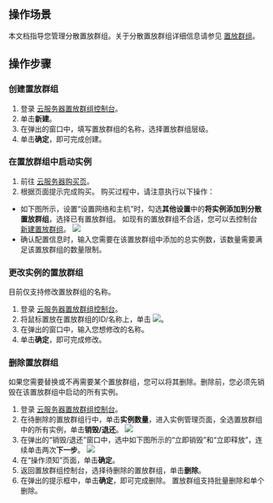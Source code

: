 ## 操作场景
本文档指导您管理分散置放群组。关于分散置放群组详细信息请参见 [置放群组](https://cloud.tencent.com/document/product/213/15486)。

## 操作步骤
### 创建置放群组

1. 登录 [云服务器置放群组控制台](https://console.cloud.tencent.com/cvm/ps)。
2. 单击**新建**。
3. 在弹出的窗口中，填写置放群组的名称，选择置放群组层级。
4. 单击**确定**，即可完成创建。

### 在置放群组中启动实例
1. 前往 [云服务器购买页](https://buy.cloud.tencent.com/?tab=custom&step=1)。
2. 根据页面提示完成购买。
购买过程中，请注意执行以下操作：
 - 如下图所示，设置“设置网络和主机”时，勾选**其他设置**中的**将实例添加到分散置放群组**，选择已有置放群组。
 如现有的置放群组不合适，您可以去控制台 [新建置放群组](https://console.cloud.tencent.com/cvm/ps?regionId=1)。
![](https://qcloudimg.tencent-cloud.cn/raw/29accacf348300a98eca5a8245b4793a.png)
 - 确认配置信息时，输入您需要在该置放群组中添加的总实例数，该数量需要满足该置放群组的数量限制。


### 更改实例的置放群组


<dx-alert infotype="explain" title="">
目前仅支持修改置放群组的名称。
</dx-alert>

1. 登录 [云服务器置放群组控制台](https://console.cloud.tencent.com/cvm/ps)。
2. 将鼠标置放在置放群组的ID/名称上，单击 <img src="https://main.qcloudimg.com/raw/beb5eae230dc169f7274bda7a19a5aa6.png" style="margin: 0;"></img>。
3. 在弹出的窗口中，输入您想修改的名称。
4. 单击**确定**，即可完成修改。

### 删除置放群组


<dx-alert infotype="explain" title="">
如果您需要替换或不再需要某个置放群组，您可以将其删除。删除前，您必须先销毁在该置放群组中启动的所有实例。
</dx-alert>


1. 登录 [云服务器置放群组控制台](https://console.cloud.tencent.com/cvm/ps)。
2. 在待删除的置放群组行中，单击**实例数量**，进入实例管理页面，全选置放群组中的所有实例，单击**销毁/退还**。
![](https://qcloudimg.tencent-cloud.cn/raw/f1565551ab0d2471369d2d7927dd771a.png)  
3. 在弹出的“销毁/退还”窗口中，选中如下图所示的“立即销毁”和“立即释放”，连续单击两次**下一步**。
![](https://qcloudimg.tencent-cloud.cn/raw/10725128e3b5b34f3d4ef6eada71a6b5.png)
4. 在“操作须知”页面，单击**确定**。
5. 返回置放群组控制台，选择待删除的置放群组，单击**删除**。
6. 在弹出的提示框中，单击**确定**，即可完成删除。
置放群组支持批量删除和单个删除。

